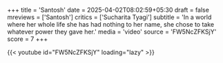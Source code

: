 +++
title = 'Santosh'
date = 2025-04-02T08:02:59+05:30
draft = false
mreviews = ['Santosh']
critics = ['Sucharita Tyagi']
subtitle = 'In a world where her whole life she has had nothing to her name, she chose to take whatever power they gave her.'
media = 'video'
source = 'FW5NcZFKSjY'
score = 7
+++

{{< youtube id="FW5NcZFKSjY" loading="lazy" >}}
